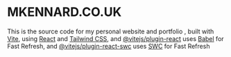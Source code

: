 # MKENNARD.CO.UK

This is the source code for my personal website and portfolio , built with [Vite](https://vitejs.dev/), using [React](https://reactjs.org/) and [Tailwind CSS](https://tailwindcss.com/), and  [@vitejs/plugin-react](https://github.com/vitejs/vite-plugin-react/blob/main/packages/plugin-react/README.md) uses [Babel](https://babeljs.io/) for Fast Refresh, and [@vitejs/plugin-react-swc](https://github.com/vitejs/vite-plugin-react-swc) uses [SWC](https://swc.rs/) for Fast Refresh
